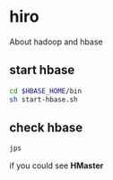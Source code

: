 # hiro

About hadoop and hbase

## start hbase

```bash
cd $HBASE_HOME/bin
sh start-hbase.sh
```

## check hbase

```bash
jps
```
if you could see **HMaster**

